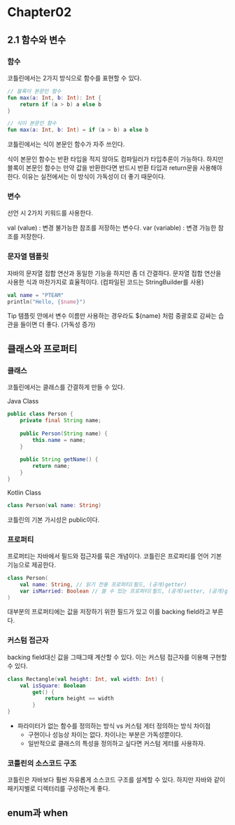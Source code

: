 # Chapter02

## 2.1 함수와 변수

### 함수

코틀린에서는 2가지 방식으로 함수를 표현할 수 있다.

```kotlin
// 블록이 본문인 함수
fun max(a: Int, b: Int): Int {
    return if (a > b) a else b
}

// 식이 본문인 함수
fun max(a: Int, b: Int) = if (a > b) a else b
```

코틀린에서는 식이 본문인 함수가 자주 쓰인다.

식이 본문인 함수는 반환 타입을 적지 않아도 컴파일러가 타입추론이 가능하다.
하지만 블록이 본문인 함수는 만약 값을 반환한다면 반드시 반환 타입과 return문을 사용해야 한다. 이유는 실전에서는 이 방식이 가독성이 더 좋기 때문이다.

### 변수

선언 시 2가지 키워드를 사용한다.

val (value) : 변경 불가능한 참조를 저장하는 변수다.
var (variable) : 변경 가능한 참조를 저장한다.

### 문자열 템플릿

자바의 문자열 접합 연산과 동일한 기능을 하지만 좀 더 간결하다. 문자열 접합 연산을 사용한 식과 마찬가지로 효율적이다. (컴파일된 코드는 StringBuilder를 사용)

```kotlin
val name = "PTEAM"
println("Hello, {$name}")
```

Tip
템플릿 안에서 변수 이름만 사용하는 경우라도 ${name} 처럼 중괄호로 감싸는 습관을 들이면 더 좋다. (가독성 증가)

## 클래스와 프로퍼티

### 클래스

코틀린에서는 클래스를 간결하게 만들 수 있다.

Java Class
```java
public class Person {
	private final String name;
	
	public Person(String name) {
		this.name = name;
    }
	
	public String getName() {
		return name;
    }
}
```

Kotlin Class
```kotlin
class Person(val name: String)
```

코틀린의 기본 가시성은 public이다.

### 프로퍼티

프로퍼티는 자바에서 필드와 접근자를 묶은 개념이다. 코틀린은 프로파티를 언어 기본 기능으로 제공한다.

```kotlin
class Person(
    val name: String, // 읽기 전용 프로퍼티(필드, (공개)getter)
    var isMarried: Boolean // 쓸 수 있는 프로퍼티(필드, (공개)setter, (공개)getter)
)
```

대부분의 프로퍼티에는 값을 저장하기 위한 필드가 있고 이를 backing field라고 부른다.

### 커스텀 접근자

backing field대신 값을 그때그때 계산할 수 있다. 이는 커스텀 접근자를 이용해 구현할 수 있다.

```kotlin
class Rectangle(val height: Int, val width: Int) {
    val isSquare: Boolean
        get() {
            return height == width
        }
}
```

- 파라미터가 없는 함수를 정의하는 방식 vs 커스텀 게터 정의하는 방식 차이점
  - 구현이나 성능상 차이는 없다. 차이나는 부분은 가독성뿐이다.
  - 일반적으로 클래스의 특성을 정의하고 싶다면 커스텀 게터를 사용하자.

### 코틀린의 소스코드 구조
코틀린은 자바보다 훨씬 자유롭게 소스코드 구조를 설계할 수 있다. 하지만 자바와 같이 패키지별로 디렉터리를 구성하는게 좋다.

## enum과 when
